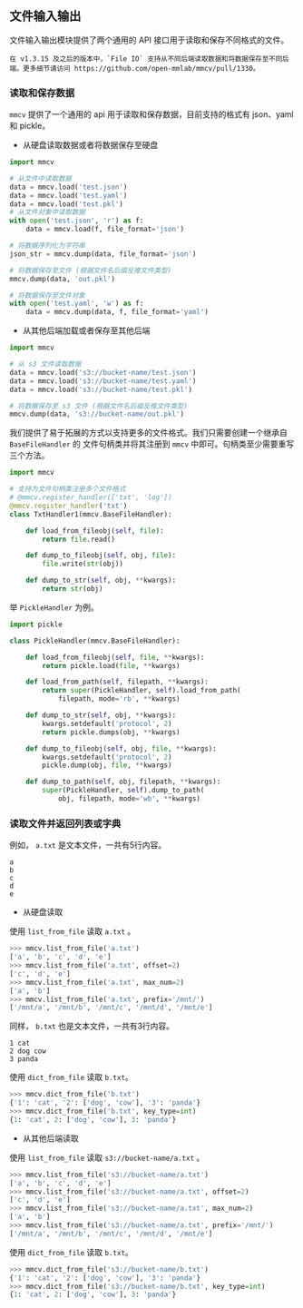 ## 文件输入输出

文件输入输出模块提供了两个通用的 API 接口用于读取和保存不同格式的文件。

```{note}
在 v1.3.15 及之后的版本中，`File IO` 支持从不同后端读取数据和将数据保存至不同后端。更多细节请访问 https://github.com/open-mmlab/mmcv/pull/1330。
```

### 读取和保存数据

`mmcv` 提供了一个通用的 api 用于读取和保存数据，目前支持的格式有 json、yaml 和 pickle。

+ 从硬盘读取数据或者将数据保存至硬盘

```python
import mmcv

# 从文件中读取数据
data = mmcv.load('test.json')
data = mmcv.load('test.yaml')
data = mmcv.load('test.pkl')
# 从文件对象中读取数据
with open('test.json', 'r') as f:
    data = mmcv.load(f, file_format='json')

# 将数据序列化为字符串
json_str = mmcv.dump(data, file_format='json')

# 将数据保存至文件 (根据文件名后缀反推文件类型)
mmcv.dump(data, 'out.pkl')

# 将数据保存至文件对象
with open('test.yaml', 'w') as f:
    data = mmcv.dump(data, f, file_format='yaml')
```

+ 从其他后端加载或者保存至其他后端

```python
import mmcv

# 从 s3 文件读取数据
data = mmcv.load('s3://bucket-name/test.json')
data = mmcv.load('s3://bucket-name/test.yaml')
data = mmcv.load('s3://bucket-name/test.pkl')

# 将数据保存至 s3 文件 (根据文件名后缀反推文件类型)
mmcv.dump(data, 's3://bucket-name/out.pkl')
```

我们提供了易于拓展的方式以支持更多的文件格式。我们只需要创建一个继承自 `BaseFileHandler` 的
文件句柄类并将其注册到 `mmcv` 中即可。句柄类至少需要重写三个方法。

```python
import mmcv

# 支持为文件句柄类注册多个文件格式
# @mmcv.register_handler(['txt', 'log'])
@mmcv.register_handler('txt')
class TxtHandler1(mmcv.BaseFileHandler):

    def load_from_fileobj(self, file):
        return file.read()

    def dump_to_fileobj(self, obj, file):
        file.write(str(obj))

    def dump_to_str(self, obj, **kwargs):
        return str(obj)
```

举 `PickleHandler` 为例。

```python
import pickle

class PickleHandler(mmcv.BaseFileHandler):

    def load_from_fileobj(self, file, **kwargs):
        return pickle.load(file, **kwargs)

    def load_from_path(self, filepath, **kwargs):
        return super(PickleHandler, self).load_from_path(
            filepath, mode='rb', **kwargs)

    def dump_to_str(self, obj, **kwargs):
        kwargs.setdefault('protocol', 2)
        return pickle.dumps(obj, **kwargs)

    def dump_to_fileobj(self, obj, file, **kwargs):
        kwargs.setdefault('protocol', 2)
        pickle.dump(obj, file, **kwargs)

    def dump_to_path(self, obj, filepath, **kwargs):
        super(PickleHandler, self).dump_to_path(
            obj, filepath, mode='wb', **kwargs)
```

### 读取文件并返回列表或字典

例如， `a.txt` 是文本文件，一共有5行内容。

```
a
b
c
d
e
```

+ 从硬盘读取

使用 `list_from_file` 读取 `a.txt` 。

```python
>>> mmcv.list_from_file('a.txt')
['a', 'b', 'c', 'd', 'e']
>>> mmcv.list_from_file('a.txt', offset=2)
['c', 'd', 'e']
>>> mmcv.list_from_file('a.txt', max_num=2)
['a', 'b']
>>> mmcv.list_from_file('a.txt', prefix='/mnt/')
['/mnt/a', '/mnt/b', '/mnt/c', '/mnt/d', '/mnt/e']
```

同样， `b.txt` 也是文本文件，一共有3行内容。

```
1 cat
2 dog cow
3 panda
```

使用 `dict_from_file` 读取 `b.txt`。

```python
>>> mmcv.dict_from_file('b.txt')
{'1': 'cat', '2': ['dog', 'cow'], '3': 'panda'}
>>> mmcv.dict_from_file('b.txt', key_type=int)
{1: 'cat', 2: ['dog', 'cow'], 3: 'panda'}
```

+ 从其他后端读取

使用 `list_from_file` 读取 `s3://bucket-name/a.txt` 。

```python
>>> mmcv.list_from_file('s3://bucket-name/a.txt')
['a', 'b', 'c', 'd', 'e']
>>> mmcv.list_from_file('s3://bucket-name/a.txt', offset=2)
['c', 'd', 'e']
>>> mmcv.list_from_file('s3://bucket-name/a.txt', max_num=2)
['a', 'b']
>>> mmcv.list_from_file('s3://bucket-name/a.txt', prefix='/mnt/')
['/mnt/a', '/mnt/b', '/mnt/c', '/mnt/d', '/mnt/e']
```

使用 `dict_from_file` 读取 `b.txt`。

```python
>>> mmcv.dict_from_file('s3://bucket-name/b.txt')
{'1': 'cat', '2': ['dog', 'cow'], '3': 'panda'}
>>> mmcv.dict_from_file('s3://bucket-name/b.txt', key_type=int)
{1: 'cat', 2: ['dog', 'cow'], 3: 'panda'}
```
